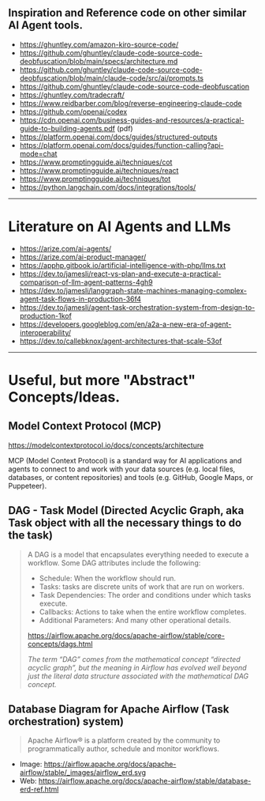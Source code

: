 ## Inspiration and Reference code on other similar AI Agent tools.

- https://ghuntley.com/amazon-kiro-source-code/
- https://github.com/ghuntley/claude-code-source-code-deobfuscation/blob/main/specs/architecture.md
- https://github.com/ghuntley/claude-code-source-code-deobfuscation/blob/main/claude-code/src/ai/prompts.ts
- https://github.com/ghuntley/claude-code-source-code-deobfuscation
- https://ghuntley.com/tradecraft/
- https://www.reidbarber.com/blog/reverse-engineering-claude-code
- https://github.com/openai/codex
- https://cdn.openai.com/business-guides-and-resources/a-practical-guide-to-building-agents.pdf (pdf)
- https://platform.openai.com/docs/guides/structured-outputs
- https://platform.openai.com/docs/guides/function-calling?api-mode=chat
- https://www.promptingguide.ai/techniques/cot
- https://www.promptingguide.ai/techniques/react
- https://www.promptingguide.ai/techniques/tot
- https://python.langchain.com/docs/integrations/tools/

----

# Literature on AI Agents and LLMs

- https://arize.com/ai-agents/
- https://arize.com/ai-product-manager/
- https://apphp.gitbook.io/artificial-intelligence-with-php/llms.txt
- https://dev.to/jamesli/react-vs-plan-and-execute-a-practical-comparison-of-llm-agent-patterns-4gh9
- https://dev.to/jamesli/langgraph-state-machines-managing-complex-agent-task-flows-in-production-36f4
- https://dev.to/jamesli/agent-task-orchestration-system-from-design-to-production-1kof
- https://developers.googleblog.com/en/a2a-a-new-era-of-agent-interoperability/
- https://dev.to/callebknox/agent-architectures-that-scale-53of

----

# Useful, but more "Abstract" Concepts/Ideas.

## Model Context Protocol (MCP)

https://modelcontextprotocol.io/docs/concepts/architecture

MCP (Model Context Protocol) is a standard way for AI applications and agents to connect to and work with your data
sources (e.g. local files, databases, or content repositories) and tools (e.g. GitHub, Google Maps, or Puppeteer).

## DAG - Task Model (Directed Acyclic Graph, aka Task object with all the necessary things to do the task)

> A DAG is a model that encapsulates everything needed to execute a workflow. Some DAG attributes include the following:
> - Schedule: When the workflow should run.
> - Tasks: tasks are discrete units of work that are run on workers.
> - Task Dependencies: The order and conditions under which tasks execute.
> - Callbacks: Actions to take when the entire workflow completes.
> - Additional Parameters: And many other operational details.
>
> https://airflow.apache.org/docs/apache-airflow/stable/core-concepts/dags.html
>
> _The term “DAG” comes from the mathematical concept “directed acyclic graph”, but the meaning in Airflow has evolved
well beyond just the literal data structure associated with the mathematical DAG concept._

## Database Diagram for Apache Airflow (Task orchestration) system)

> Apache Airflow® is a platform created by the community to programmatically author, schedule and monitor workflows.

- Image: https://airflow.apache.org/docs/apache-airflow/stable/_images/airflow_erd.svg
- Web: https://airflow.apache.org/docs/apache-airflow/stable/database-erd-ref.html